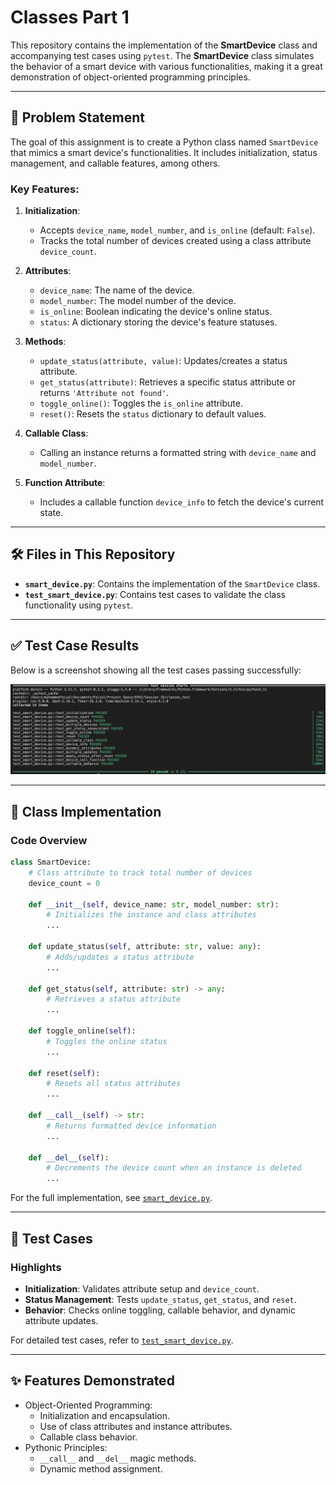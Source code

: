 
# Classes Part 1

This repository contains the implementation of the **SmartDevice** class and accompanying test cases using `pytest`. The **SmartDevice** class simulates the behavior of a smart device with various functionalities, making it a great demonstration of object-oriented programming principles.

---

## 📜 Problem Statement

The goal of this assignment is to create a Python class named `SmartDevice` that mimics a smart device's functionalities. It includes initialization, status management, and callable features, among others.

### Key Features:

1. **Initialization**:
   - Accepts `device_name`, `model_number`, and `is_online` (default: `False`).
   - Tracks the total number of devices created using a class attribute `device_count`.

2. **Attributes**:
   - `device_name`: The name of the device.
   - `model_number`: The model number of the device.
   - `is_online`: Boolean indicating the device's online status.
   - `status`: A dictionary storing the device's feature statuses.

3. **Methods**:
   - `update_status(attribute, value)`: Updates/creates a status attribute.
   - `get_status(attribute)`: Retrieves a specific status attribute or returns `'Attribute not found'`.
   - `toggle_online()`: Toggles the `is_online` attribute.
   - `reset()`: Resets the `status` dictionary to default values.

4. **Callable Class**:
   - Calling an instance returns a formatted string with `device_name` and `model_number`.

5. **Function Attribute**:
   - Includes a callable function `device_info` to fetch the device's current state.

---

## 🛠️ Files in This Repository

- **`smart_device.py`**: Contains the implementation of the `SmartDevice` class.
- **`test_smart_device.py`**: Contains test cases to validate the class functionality using `pytest`.

---


## ✅ Test Case Results

Below is a screenshot showing all the test cases passing successfully:

![Test Case Results](Test_Results.png)

---

## 📂 Class Implementation

### Code Overview

```python
class SmartDevice:
    # Class attribute to track total number of devices
    device_count = 0

    def __init__(self, device_name: str, model_number: str):
        # Initializes the instance and class attributes
        ...

    def update_status(self, attribute: str, value: any):
        # Adds/updates a status attribute
        ...

    def get_status(self, attribute: str) -> any:
        # Retrieves a status attribute
        ...

    def toggle_online(self):
        # Toggles the online status
        ...

    def reset(self):
        # Resets all status attributes
        ...

    def __call__(self) -> str:
        # Returns formatted device information
        ...

    def __del__(self):
        # Decrements the device count when an instance is deleted
        ...
```

For the full implementation, see [`smart_device.py`](smart_device.py).

---

## 🧪 Test Cases

### Highlights
- **Initialization**: Validates attribute setup and `device_count`.
- **Status Management**: Tests `update_status`, `get_status`, and `reset`.
- **Behavior**: Checks online toggling, callable behavior, and dynamic attribute updates.

For detailed test cases, refer to [`test_smart_device.py`](test_smart_device.py).

---

## ✨ Features Demonstrated
- Object-Oriented Programming:
  - Initialization and encapsulation.
  - Use of class attributes and instance attributes.
  - Callable class behavior.
- Pythonic Principles:
  - `__call__` and `__del__` magic methods.
  - Dynamic method assignment.
